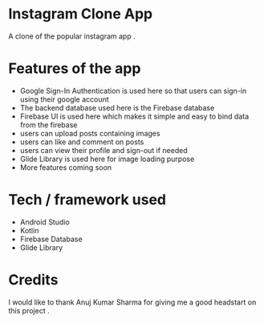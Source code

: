 # Instagram Clone App
A clone of the popular instagram app .

# Features of the app
- Google Sign-In Authentication is used here so that users can sign-in using their google account
- The backend database used here is the Firebase database
- Firebase UI is used here which makes it simple and easy to bind data from the firebase
- users can upload posts containing images 
- users can like and comment on posts 
- users can view their profile and sign-out if needed
- Glide Library is used here for image loading purpose
- More features coming soon

# Tech / framework used
- Android Studio
- Kotlin
- Firebase Database
- Glide Library

# Credits
I would like to thank Anuj Kumar Sharma for giving me a good headstart on this project . 
